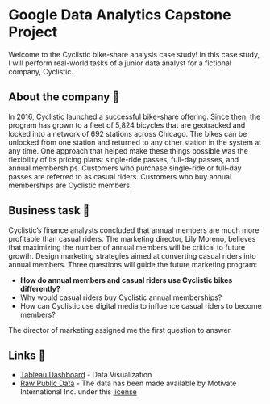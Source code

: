 # Google Data Analytics Capstone Project
Welcome to the Cyclistic bike-share analysis case study! In this case study, I will perform real-world tasks of a junior data analyst for a fictional company, Cyclistic.

## About the company :bicyclist:
In 2016, Cyclistic launched a successful bike-share offering. Since then, the program has grown to a fleet of 5,824 bicycles that are geotracked and locked into a network of 692 stations across Chicago. The bikes can be unlocked from one station and returned to any other station in the system at any time.
One approach that helped make these things possible was the flexibility of its pricing plans: single-ride passes, full-day passes, and annual memberships. Customers who purchase single-ride or full-day passes are referred to as casual riders. Customers who buy annual memberships are Cyclistic members.

## Business task :dart:
Cyclistic’s finance analysts concluded that annual members are much more profitable than casual riders. The marketing director, Lily Moreno, believes that maximizing the number of annual members will be critical to future growth. Design marketing strategies aimed at converting casual riders into annual members. Three questions will guide the future marketing program:

*	**How do annual members and casual riders use Cyclistic bikes differently?**
*	Why would casual riders buy Cyclistic annual memberships?
*	How can Cyclistic use digital media to influence casual riders to become members?

The director of marketing assigned me the first question to answer.

## Links :link:
* [Tableau Dashboard](https://public.tableau.com/shared/XZS6Z7PZF?:display_count=n&:origin=viz_share_link) - Data Visualization
* [Raw Public Data](https://divvy-tripdata.s3.amazonaws.com/index.html) - The data has been made available by Motivate International Inc. under this [license](https://ride.divvybikes.com/data-license-agreement)
